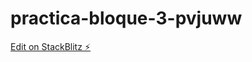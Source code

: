 # practica-bloque-3-pvjuww

[Edit on StackBlitz ⚡️](https://stackblitz.com/edit/practica-bloque-3-pvjuww)